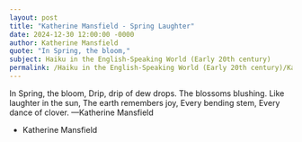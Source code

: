 ```yaml
---
layout: post
title: "Katherine Mansfield - Spring Laughter"
date: 2024-12-30 12:00:00 -0000
author: Katherine Mansfield
quote: "In Spring, the bloom,"
subject: Haiku in the English-Speaking World (Early 20th century)
permalink: /Haiku in the English-Speaking World (Early 20th century)/Katherine Mansfield/Katherine Mansfield - Spring Laughter
---
```


In Spring, the bloom,
Drip, drip of dew drops.
The blossoms blushing.
Like laughter in the sun,
The earth remembers joy,
Every bending stem,
Every dance of clover.
—Katherine Mansfield

- Katherine Mansfield
